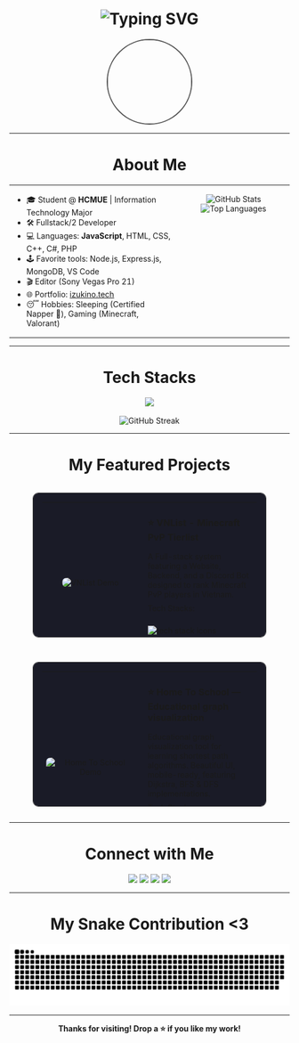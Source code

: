 <h1 align="center">
  <img src="https://readme-typing-svg.demolab.com?font=Fira+Code&size=32&pause=1000&color=FFFFFF&center=true&vCenter=true&width=600&lines=An+editor+also+a+coder;Welcome+to+IzukiNo%27s+Profile!" alt="Typing SVG" />
</h1>

<p align="center">
<img src="https://github.com/IzukiNo.png" width="150" height="150" style="border-radius:50%; border: 2px solid #555;">
</p>

---

<h1 align="center">About Me</h1>
<table>
<tr>
<td valign="center" width="60%">

- 🎓 Student @ **HCMUE** | Information Technology Major
- 🛠️ Fullstack/2 Developer
- 💻 Languages: **JavaScript**, HTML, CSS, C++, C#, PHP
- 🕹️ Favorite tools: Node.js, Express.js, MongoDB, VS Code
- 🎬 Editor (Sony Vegas Pro 21)
- 🌐 Portfolio: [izukino.tech](https://izukino.tech)
- 😴 Hobbies: Sleeping (Certified Napper 🛌), Gaming (Minecraft, Valorant)

</td>
<td valign="top" width="40%">

<p align="center">
  <img src="https://github-readme-stats.vercel.app/api?username=IzukiNo&theme=tokyonight&hide_border=false&show_icons=true" alt="GitHub Stats" />
  <img src="https://github-readme-stats.vercel.app/api/top-langs/?username=IzukiNo&theme=tokyonight&hide_border=false&layout=compact" alt="Top Languages" />
</p>

</td>
</tr>
</table>

---

<h1 align="center">Tech Stacks</h1>
<p align="center">
  <img src="https://skillicons.dev/icons?i=nodejs,express,mongodb,js,html,css,php,cs,cpp,vscode,git,github,discord" />
</p>

<p align="center">
  <img src="https://github-readme-streak-stats.herokuapp.com/?user=IzukiNo&theme=tokyonight&hide_border=false" alt="GitHub Streak" />
</p>

---

<h1 align="center">My Featured Projects</h1>

<div align="center" style="display:flex; gap:16px; justify-content:center; flex-wrap:wrap; width:100%;">
  <!-- Card 1 -->
  <table style="width:420px; max-width:88%; height:260px; border-radius: 10px; border: 1px solid #333; background-color: #1A1B27; padding: 16px; box-sizing: border-box;">
    <tr>
      <td width="45%" valign="middle" align="center" style="vertical-align: middle;">
        <img src="https://github.com/user-attachments/assets/5d269fc9-3cff-43ca-872f-759c5ffe4e39" alt="VNList Demo" style="border-radius: 8px; max-height:200px; width:auto;" />
      </td>
      <td width="55%" valign="middle" style="padding-left: 16px; vertical-align: middle;">
        <h3>⭐ VNList - Minecraft PvP Tierlist</h3>
        <p style="margin:6px 0;">
          A Full-stack system featuring a Website, Backend, and a Discord Bot <br>
          designed to rank Minecraft PvP players in Vietnam.
        </p>
        <p style="margin:8px 0;">
          <span style="display:block; margin-bottom:6px;">Tech Stacks:<br><br></span>
          <img src="https://skillicons.dev/icons?i=javascript,nodejs,express,mongodb,css,html,discord" height="26" alt="tech stack icons"/>
        </p>
        <p style="margin:6px 0;">
          <a href="https://vnlist.asia" style="color: #4CAF50; text-decoration: none;"><b>🚀 Official Site</b></a>
          <span style="color: #555;">&nbsp;|&nbsp;</span>
          <span style="color: #7289DA;"><b>📂 Source Code (Public Soon)</b></span>
        </p>
      </td>
    </tr>
  </table>

  <!-- Card 2 (New) -->
  <table style="width:420px; max-width:88%; height:260px; border-radius: 10px; border: 1px solid #333; background-color: #1A1B27; padding: 16px; box-sizing: border-box;">
    <tr>
      <td width="45%" valign="middle" align="center" style="vertical-align: middle;">
        <!-- Replace this image URL with a project screenshot if you have one -->
        <img src="https://github.com/user-attachments/assets/caab0085-9990-4ef3-b942-b966ba5acff7" alt="Home To School Demo" style="border-radius: 8px; max-height:200px; width:auto;" />
      </td>
      <td width="55%" valign="middle" style="padding-left: 16px; vertical-align: middle;">
        <h3>⭐ Home To School — Educational graph visualization</h3>
        <p style="margin:6px 0;">
          Educational graph visualization tool for learning shortest path algorithms. Beautiful UI, mobile-ready, featuring Dijkstra, BFS &amp; DFS implementations.
        </p>
        <p style="margin:8px 0;">
          <span style="display:block; margin-bottom:6px;">Tech Stacks<br><br></span>
          <img src="https://skillicons.dev/icons?i=javascript,css,html" height="26" alt="tech stack icons"/>
        </p>
        <p style="margin:6px 0;">
          <a href="https://github.com/IzukiNo/Home_To_School" style="color: #4CAF50; text-decoration: none;"><b>📂 Repository</b></a>
          <span style="color: #555;">&nbsp;|&nbsp;</span>
          <a href="https://home-to-school-ten.vercel.app/" style="color: #7289DA; text-decoration: none;"><b>🔗 Live Demo</b></a>
        </p>
      </td>
    </tr>
  </table>
</div>

---

<h1 align="center">Connect with Me</h1>
<p align="center">
<a href="https://discord.com/users/izukinoo"><img src="https://img.shields.io/badge/Discord-%237289DA.svg?style=for-the-badge&logo=discord&logoColor=white"></a>
<a href="https://facebook.com/izukinooo"><img src="https://img.shields.io/badge/Facebook-%231877F2.svg?style=for-the-badge&logo=Facebook&logoColor=white"></a>
<a href="https://youtube.com/@IzukiNo"><img src="https://img.shields.io/badge/YouTube-%23FF0000.svg?style=for-the-badge&logo=YouTube&logoColor=white"></a>
<a href="https://izukino.tech"><img src="https://img.shields.io/badge/Portfolio-%23000000.svg?style=for-the-badge&logo=About.me&logoColor=white"></a>
</p>

---

<h1 align="center">My Snake Contribution <3</h1>
<p align="center">
  <img src="https://raw.githubusercontent.com/platane/platane/output/github-contribution-grid-snake.svg" alt="Snake Contribution Grid">
</p>

---

<p align="center">
  <b>Thanks for visiting! Drop a ⭐ if you like my work!</b>
</p>
